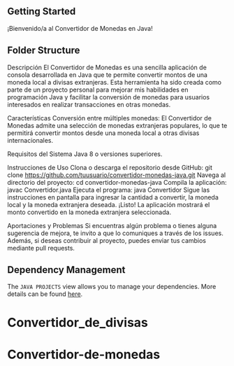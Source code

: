 ## Getting Started

¡Bienvenido/a al Convertidor de Monedas en Java!

## Folder Structure

Descripción
El Convertidor de Monedas es una sencilla aplicación de consola desarrollada en Java que te permite convertir montos de una moneda local a divisas extranjeras. Esta herramienta ha sido creada como parte de un proyecto personal para mejorar mis habilidades en programación Java y facilitar la conversión de monedas para usuarios interesados en realizar transacciones en otras monedas.

Características
Conversión entre múltiples monedas: El Convertidor de Monedas admite una selección de monedas extranjeras populares, lo que te permitirá convertir montos desde una moneda local a otras divisas internacionales.

Requisitos del Sistema
Java 8 o versiones superiores.

Instrucciones de Uso
Clona o descarga el repositorio desde GitHub: git clone https://github.com/tuusuario/convertidor-monedas-java.git
Navega al directorio del proyecto: cd convertidor-monedas-java
Compila la aplicación: javac Convertidor.java
Ejecuta el programa: java Convertidor
Sigue las instrucciones en pantalla para ingresar la cantidad a convertir, la moneda local y la moneda extranjera deseada.
¡Listo! La aplicación mostrará el monto convertido en la moneda extranjera seleccionada.

Aportaciones y Problemas
Si encuentras algún problema o tienes alguna sugerencia de mejora, te invito a que lo comuniques a través de los issues. Además, si deseas contribuir al proyecto, puedes enviar tus cambios mediante pull requests.
## Dependency Management

The `JAVA PROJECTS` view allows you to manage your dependencies. More details can be found [here](https://github.com/microsoft/vscode-java-dependency#manage-dependencies).
# Convertidor_de_divisas
# Convertidor-de-monedas
